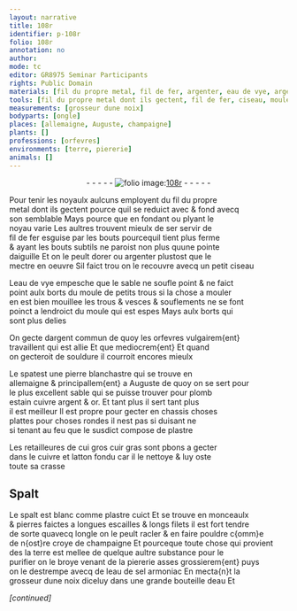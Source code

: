 ```yaml
---
layout: narrative
title: 108r
identifier: p-108r
folio: 108r
annotation: no
author:
mode: tc
editor: GR8975 Seminar Participants
rights: Public Domain
materials: [fil du propre metal, fil de fer, argenter, eau de vye, argent commun, souldure, spat, pierre blanchastre, plomb, estain, cuivre, argent, or, plastre, cuir gras, latton, crasse, Spalt, spalt, croye de champaigne, eau de sel armoniac, eau]
tools: [fil du propre metal dont ils gectent, fil de fer, ciseau, moule, ongle, bouteille]
measurements: [grosseur dune noix]
bodyparts: [ongle]
places: [allemaigne, Auguste, champaigne]
plants: []
professions: [orfevres]
environments: [terre, piererie]
animals: []
---
```


<div class="folio" align="center">- - - - - <a href="http://gallica.bnf.fr/ark:/12148/btv1b10500001g/f221.image" target="_blank"><img src="https://cu-mkp.github.io/2017-workshop-edition/assets/photo-icon.png" alt="folio image: " style="display:inline-block; margin-bottom:-3px;"/>108r</a> - - - - - </div>  
  
Pour tenir les noyaulx aulcuns employent du <span class="tl"><span class="m">fil du propre<br/> metal</span> dont ils gectent</span> pource quil se reduict <span class="del">avec</span> & fond avecq<br/> son semblable Mays pource que en fondant ou plyant le<br/> noyau varie Les aultres trouvent mieulx de se<span class="del">r</span> servir de<br/> <span class="tl"><span class="m">fil de fer</span></span> esguise par les bouts pourcequil tient plus ferme<br/> & ayant les bouts subtils ne paroist non plus quune pointe<br/> daiguille Et on le peult dorer ou <span class="m">argenter</span> plustost que le<br/> mectre en oeuvre Sil faict trou on le recouvre avecq un petit <span class="tl">ciseau</span>
 
L<span class="m">eau de vye</span> empesche que le sable ne soufle point & ne faict<br/> point aulx borts du <span class="tl">moule</span> de petits trous si la chose a mouler<br/> en est bien mouillee les trous & vesces & souflements ne se font<br/> poinct a lendroict du <span class="tl">moule</span> qui est espes Mays aulx borts qui<br/> sont plus delies
 
On gecte d<span class="m">argent commun</span> de quoy les <span class="pro">orfevres</span> vulgairem{ent}<br/> travaillent qui est allie <span class="del">Et que</span> mediocrem{ent} Et quand<br/> on gecteroit de <span class="m">souldure</span> il courroit encores mieulx
 
Le <span class="m">spat</span>est une <span class="m">pierre blanchastre</span> qui se trouve en<br/> <span class="pl">allemaigne</span> & principallem{ent} a <span class="pl">Auguste</span> de quoy on se sert pour<br/> le plus excellent sable qui se puisse trouver pour <span class="m">plomb</span><br/> <span class="m">estain</span> <span class="m">cuivre</span> <span class="m">argent</span> & <span class="m">or</span>. Et tant plus il sert tant plus<br/> il est meilleur Il est propre pour gecter en chassis choses<br/> plattes pour choses rondes il nest pas si duisant ne<br/> si tenant au feu que le susdict compose de <span class="m">plastre</span>
 
Les retailleures de <span class="del">cui</span> gros <span class="m">cuir gras</span> sont <span class="del">p</span><span class="add">b</span>ons a gecter<br/> dans le <span class="m">cuivre</span> et <span class="m">latton</span> fondu car il le nettoye & luy oste<br/> toute sa <span class="m">crasse</span>
 
 
  

## <span class="m">Spalt</span>

 
Le <span class="m">spalt</span> est blanc comme <span class="m">plastre</span> cuict Et se trouve en monceaulx<br/> & pierres faictes a longues escailles & longs filets il est fort tendre<br/> de sorte quavecq l<span class="tl"><span class="bp">ongle</span></span> on le peult racler & en faire pouldre c{omm}e<br/> de n{ost}re <span class="m">croye de <span class="pl">champaigne</span></span> Et pourceque toute chose qui provient<br/> des la <span class="env">terre</span> est mellee de quelque aultre substance pour le<br/> purifier on le broye venant de la <span class="env">piererie</span> asses grossierem{ent} puys<br/> on le destrempe avecq de l<span class="m">eau de sel armoniac</span> En mecta{n}t la<br/> <span class="ms">grosseur dune noix</span> diceluy dans une grande <span class="tl">bouteille</span> d<span class="m">eau</span> Et
 
*[continued]*
 

